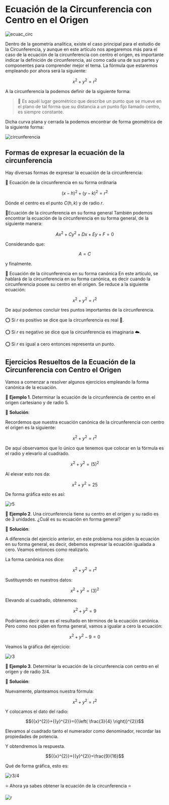 # Ecuación de la Circunferencia con Centro en el Origen

![ecuac_circ](img/ecuacion-de-la-circunferencia-2.webp)

Dentro de la geometría analítica, existe el caso principal para el estudio de la Circunferencia, y aunque en este artículo nos apegaremos más para el caso de la ecuación de la circunferencia con centro el origen, es importante indicar la definición de circunferencia, así como cada una de sus partes y componentes para comprender mejor el tema. La fórmula que estaremos empleando por ahora será la siguiente:

$$x^{2}+y^{2}=r^{2}$$

A la circunferencia la podemos definir de la siguiente forma:

> :book: Es aquél lugar geométrico que describe un punto que se mueve en el plano de tal forma que su distancia a un punto fijo llamado centro, es siempre constante.

Dicha curva plana y cerrada la podemos encontrar de forma geométrica de la siguiente forma:

![circunferencia](img/circunferencia.webp)

## Formas de expresar la ecuación de la circunferencia

Hay diversas formas de expresar la ecuación de la circunferencia:

🔸 Ecuación de la circunferencia en su forma ordinaria

$${{(x-h)}^{2}}+{{(y-k)}^{2}}={{r}^{2}}$$

Dónde el centro es el punto $C (h , k)$ y de radio $r$.

🔸Ecuación de la circunferencia en su forma general
También podemos encontrar la ecuación de la circunferencia en su forma general, de la siguiente manera:

$$A{{x}^{2}}+C{{y}^{2}}+Dx+Ey+F=0$$

Considerando que:

$$A=C$$

y finalmente.

🔸 Ecuación de la circunferencia en su forma canónica
En este artículo, se hablará de la circunferencia en su forma canónica, es decir cuando la circunferencia posee su centro en el origen. Se reduce a la siguiente ecuación:

$${{x}^{2}}+{{y}^{2}}={{r}^{2}}$$

De aquí podemos concluir tres puntos importantes de la circunferencia.

⭕ Si $r$ es positivo se dice que la circunferencia es real :crown:.

⭕ Si $r$ es negativo se dice que la circunferencia es imaginaria :cloud:.

⭕ Si $r$ es igual a cero entonces representa un punto.

## Ejercicios Resueltos de la Ecuación de la Circunferencia con Centro el Origen

Vamos a comenzar a resolver algunos ejercicios empleando la forma canónica de la ecuación.

:cookie: **Ejemplo 1**. Determinar la ecuación de la circunferencia de centro en el origen cartesiano y de radio 5.

:child: **Solución**:

Recordemos que nuestra ecuación canónica de la circunferencia con centro el origen es la siguiente:

$${{x}^{2}}+{{y}^{2}}={{r}^{2}}$$

De aquí observamos que lo único que tenemos que colocar en la fórmula es el radio y elevarlo al cuadrado.

$${{x}^{2}}+{{y}^{2}}={{(5)}^{2}}$$

Al elevar esto nos da:

$${{x}^{2}}+{{y}^{2}}=25$$

De forma gráfica esto es así:

![r5](img/r5.webp)

:cookie: **Ejemplo 2**. Una circunferencia tiene su centro en el origen y su radio es de 3 unidades. ¿Cuál es su ecuación en forma general?

:child: **Solución**:

A diferencia del ejercicio anterior, en este problema nos piden la ecuación en su forma general, es decir, debemos expresar la ecuación igualada a cero. Veamos entonces como realizarlo.

La forma canónica nos dice:

$${{x}^{2}}+{{y}^{2}}={{r}^{2}}$$

Sustituyendo en nuestros datos:

$${{x}^{2}}+{{y}^{2}}={{(3)}^{2}}$$

Elevando al cuadrado, obtenemos:

$${{x}^{2}}+{{y}^{2}}=9$$

Podríamos decir que es el resultado en términos de la ecuación canónica. Pero como nos piden en forma general, vamos a igualar a cero la ecuación:

$${{x}^{2}}+{{y}^{2}-9}=0$$

Veamos la gráfica del ejercicio:

![r3](img/ecuacion-de-la-circunferencia-1.webp)

:cookie: **Ejemplo 3**. Determinar la ecuación de la circunferencia con centro en el origen y de radio 3/4.

:child: **Solución**:

Nuevamente, planteamos nuestra fórmula:

$${{x}^{2}}+{{y}^{2}}={{r}^{2}}$$

Y colocamos el dato del radio:

$${{x}^{2}}+{{y}^{2}}={{\left( \frac{3}{4} \right)}^{2}}$$

Elevamos al cuadrado tanto el numerador como denominador, recordar las propiedades de potencia.

Y obtendremos la respuesta.

$${{x}^{2}}+{{y}^{2}}=\frac{9}{16}$$

Qué de forma gráfica, esto es:

![r3/4](img/ecuacion-de-la-circunferencia-3.webp)

:star: Ahora ya sabes obtener la ecuación de la circunferencia :star:

![r](img/R.gif)
